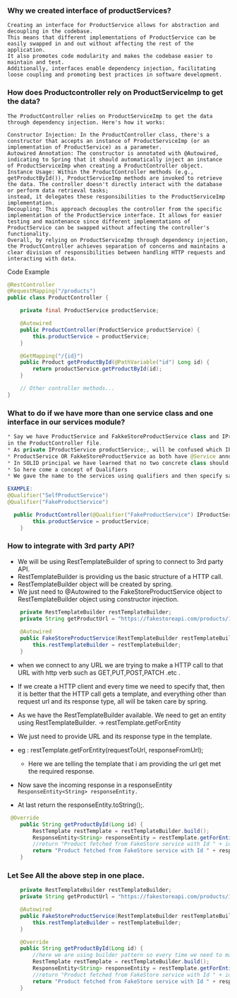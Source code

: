 ### Why we created interface of productServices?

```
Creating an interface for ProductService allows for abstraction and decoupling in the codebase. 
This means that different implementations of ProductService can be easily swapped in and out without affecting the rest of the application. 
It also promotes code modularity and makes the codebase easier to maintain and test. 
Additionally, interfaces enable dependency injection, facilitating loose coupling and promoting best practices in software development.
```

### How does Productcontroller rely on ProductServiceImp to get the data?

```
The ProductController relies on ProductServiceImp to get the data through dependency injection. Here's how it works:

Constructor Injection: In the ProductController class, there's a constructor that accepts an instance of ProductServiceImp (or an implementation of ProductService) as a parameter.
Autowired Annotation: The constructor is annotated with @Autowired, indicating to Spring that it should automatically inject an instance of ProductServiceImp when creating a ProductController object.
Instance Usage: Within the ProductController methods (e.g., getProductById()), ProductServiceImp methods are invoked to retrieve the data. The controller doesn't directly interact with the database or perform data retrieval tasks; 
instead, it delegates these responsibilities to the ProductServiceImp implementation.
Decoupling: This approach decouples the controller from the specific implementation of the ProductService interface. It allows for easier testing and maintenance since different implementations of ProductService can be swapped without affecting the controller's functionality.
Overall, by relying on ProductServiceImp through dependency injection, the ProductController achieves separation of concerns and maintains a clear division of responsibilities between handling HTTP requests and interacting with data.

```
Code Example
```java
@RestController
@RequestMapping("/products")
public class ProductController {

    private final ProductService productService;

    @Autowired
    public ProductController(ProductService productService) {
        this.productService = productService;
    }

    @GetMapping("/{id}")
    public Product getProductById(@PathVariable("id") Long id) {
        return productService.getProductById(id);
    }

    // Other controller methods...
}
```

### What to do if we have more than one service class and one interface in our services module?

``` java
* Say we have ProductService and FakkeStoreProductService class and IProductService interface now we will have conflict
in the ProductController file.
* As private IProductService productService;, will be confused which IProductService object or beans to call.
* ProductService OR FakkeStoreProductService as both have @Service annotation at the top so two beans will be created by spring.
* In SOLID principal we have learned that no two concrete class should depend on each other.
* So here come a concept of Qualifiers
* We gave the name to the services using qualifiers and then specify same in the ProductController.

EXAMPLE:
@Qualifier("SelfProductService")
@Qualifier("FakeProductService")

  public ProductController(@Qualifier("FakeProductService") IProductService productService) {
        this.productService = productService;
    }
```

### How to integrate with 3rd party API?

* We will be using RestTemplateBuilder of spring to connect to 3rd party API.
* RestTemplateBuilder is providing us the basic structure of a HTTP call.
* RestTemplateBuilder object will be created by spring.
* We just need to @Autowired to the FakeStoreProductService object to RestTemplateBuilder object using constructor injection.

```java
    private RestTemplateBuilder restTemplateBuilder;
    private String getProductUrl = "https://fakestoreapi.com/products/1";
    
    @Autowired
    public FakeStoreProductService(RestTemplateBuilder restTemplateBuilder) {
        this.restTemplateBuilder = restTemplateBuilder;
    }
```
* when we connect to any URL we are trying to make a HTTP call to that URL with http verb such as GET,PUT,POST,PATCH .etc .
* If we create a HTTP client and every time we need to specify that, then it is better that the HTTP call gets a template, and everything other than request url and its response type, all will be taken care by spring.
* As we have the RestTemplateBuilder available. We need to get an entity using RestTemplateBuilder. -> restTemplate.getForEntity
* We just need to provide URL and its response type in the template.
* eg : restTemplate.getForEntity(requestToUrl, responseFromUrl);
  * Here we are telling the template that i am providing the url get met the required response.

* Now save the incoming response in a responseEntity
```ResponseEntity<String> responseEntity.```
* At last return the responseEntity.toString();.

```java
 @Override
    public String getProductById(Long id) {
        RestTemplate restTemplate = restTemplateBuilder.build();
        ResponseEntity<String> responseEntity = restTemplate.getForEntity(getProductUrl, String.class);
        //return "Product fetched from FakeStore service with Id " + id;
        return "Product fetched from FakeStore service with Id " + responseEntity.toString();
    }
```

### Let See All the above step in one place.

```java
    private RestTemplateBuilder restTemplateBuilder;
    private String getProductUrl = "https://fakestoreapi.com/products/1";

    @Autowired
    public FakeStoreProductService(RestTemplateBuilder restTemplateBuilder) {
        this.restTemplateBuilder = restTemplateBuilder;
    }

    @Override
    public String getProductById(Long id) {
        //here we are using builder pattern so every time we need to make new request
        RestTemplate restTemplate = restTemplateBuilder.build();
        ResponseEntity<String> responseEntity = restTemplate.getForEntity(getProductUrl, String.class);
        //return "Product fetched from FakeStore service with Id " + id;
        return "Product fetched from FakeStore service with Id " + responseEntity.toString();
    }
```